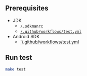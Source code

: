 ## Prerequisites

- JDK
  - [`/.sdkmanrc`](./.sdkmanrc)
  - [`/.github/workflows/test.yml`](./.github/workflows/test.yml)
- Android SDK
  - [`/.github/workflows/test.yml](./.github/workflows//test.yml)

## Run test

```bash
make test
```

